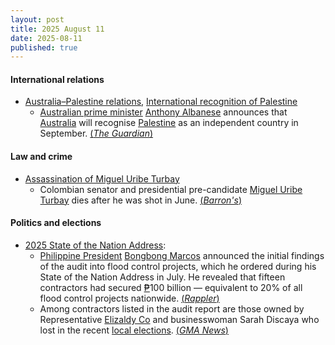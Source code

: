 ```yaml
---
layout: post
title: 2025 August 11
date: 2025-08-11
published: true
---
```



#### International relations

* [Australia–Palestine relations](https://en.wikipedia.org/wiki/Australia%E2%80%93Palestine_relations "Australia–Palestine relations"), [International recognition of Palestine](https://en.wikipedia.org/wiki/International_recognition_of_Palestine "International recognition of Palestine")
  * [Australian prime minister](https://en.wikipedia.org/wiki/Prime_Minister_of_Australia "Prime Minister of Australia") [Anthony Albanese](https://en.wikipedia.org/wiki/Anthony_Albanese "Anthony Albanese") announces that [Australia](https://en.wikipedia.org/wiki/Australia "Australia") will recognise [Palestine](https://en.wikipedia.org/wiki/Palestine "Palestine") as an independent country in September. [(*The Guardian*)](https://www.theguardian.com/australia-news/live/2025/aug/11/news-live-netanyahu-shameful-palestine-state-anthony-albanese-penny-wong-meteor-victoria-marles-papua-new-guinea-ntwnfb?CMP=share_btn_url&page=with%3Ablock-68995ecb8f08f4cafb5ad23f#block-68995ecb8f08f4cafb5ad23f)

#### Law and crime

* [Assassination of Miguel Uribe Turbay](https://en.wikipedia.org/wiki/Assassination_of_Miguel_Uribe_Turbay "Assassination of Miguel Uribe Turbay")
  * Colombian senator and presidential pre-candidate [Miguel Uribe Turbay](https://en.wikipedia.org/wiki/Miguel_Uribe_Turbay "Miguel Uribe Turbay") dies after he was shot in June. [(*Barron's*)](https://www.barrons.com/news/colombia-presidential-hopeful-dies-after-being-shot-in-june-wife-9376d4a4)

#### Politics and elections

* [2025 State of the Nation Address](https://en.wikipedia.org/wiki/2025_State_of_the_Nation_Address_%28Philippines%29 "2025 State of the Nation Address (Philippines)"):
  * [Philippine President](https://en.wikipedia.org/wiki/President_of_the_Philippines "President of the Philippines") [Bongbong Marcos](https://en.wikipedia.org/wiki/Bongbong_Marcos "Bongbong Marcos") announced the initial findings of the audit into flood control projects, which he ordered during his State of the Nation Address in July. He revealed that fifteen contractors had secured [₱](https://en.wikipedia.org/wiki/Philippine_peso "Philippine peso")100 billion — equivalent to 20% of all flood control projects nationwide. [(*Rappler*)](https://www.rappler.com/philippines/list-top-contractors-flood-control-projects-marcos-administration/)
  * Among contractors listed in the audit report are those owned by Representative [Elizaldy Co](https://en.wikipedia.org/wiki/Elizaldy_Co "Elizaldy Co") and businesswoman Sarah Discaya who lost in the recent [local elections](https://en.wikipedia.org/wiki/2025_Pasig_local_elections "2025 Pasig local elections"). [(*GMA News*)](https://www.gmanetwork.com/news/topstories/nation/955471/list-15-contractors-with-most-flood-control-projects/story/)
